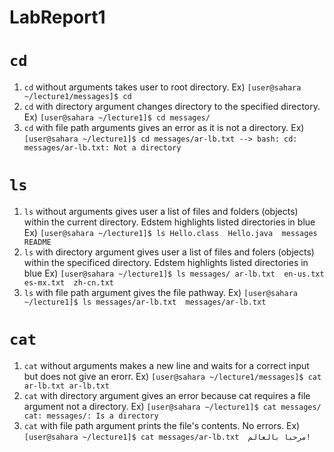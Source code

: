# LabReport1

# `cd`
1) `cd` without arguments takes user to root directory. Ex) `[user@sahara ~/lecture1/messages]$ cd`
2) `cd` with directory argument changes directory to the specified directory. Ex) `[user@sahara ~/lecture1]$ cd messages/`
3) `cd` with file path arguments gives an error as it is not a directory. Ex) `[user@sahara ~/lecture1]$ cd messages/ar-lb.txt --> bash: cd: messages/ar-lb.txt: Not a directory`

# `ls`
1) `ls` without arguments gives user a list of files and folders (objects) within the current directory. Edstem highlights listed directories in blue Ex)  `[user@sahara ~/lecture1]$ ls
Hello.class  Hello.java  messages  README`
2) `ls` with directory argument gives user a list of files and folers (objects) within the specificed directory. Edstem highlights listed directories in blue Ex) `[user@sahara ~/lecture1]$ ls messages/
ar-lb.txt  en-us.txt  es-mx.txt  zh-cn.txt`
3) `ls` with file path argument gives the file pathway. Ex) `[user@sahara ~/lecture1]$ ls messages/ar-lb.txt 
messages/ar-lb.txt`

# `cat`
1) `cat` without arguments makes a new line and waits for a correct input but does not give an erorr. Ex) `[user@sahara ~/lecture1/messages]$ cat
ar-lb.txt
ar-lb.txt
`
2) `cat` with directory argument gives an error because cat requires a file argument not a directory. Ex) `[user@sahara ~/lecture1]$ cat messages/
cat: messages/: Is a directory`
3) `cat` with file path argument prints the file's contents. No errors. Ex) `[user@sahara ~/lecture1]$ cat messages/ar-lb.txt 
مرحبا بالعالم!`

